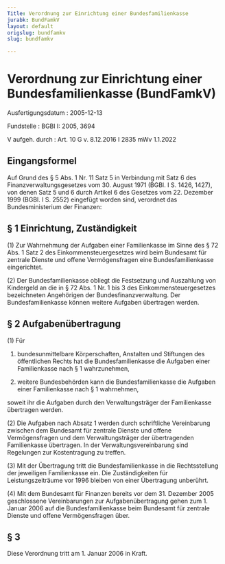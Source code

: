 ```yaml
---
Title: Verordnung zur Einrichtung einer Bundesfamilienkasse
jurabk: BundFamkV
layout: default
origslug: bundfamkv
slug: bundfamkv

---
```


# Verordnung zur Einrichtung einer Bundesfamilienkasse (BundFamkV)

Ausfertigungsdatum
:   2005-12-13

Fundstelle
:   BGBl I: 2005, 3694

V aufgeh. durch
:   Art. 10 G v. 8.12.2016 I 2835 mWv 1.1.2022



## Eingangsformel

Auf Grund des § 5 Abs. 1 Nr. 11 Satz 5 in Verbindung mit Satz 6 des
Finanzverwaltungsgesetzes vom 30. August 1971 (BGBl. I S. 1426, 1427),
von denen Satz 5 und 6 durch Artikel 6 des Gesetzes vom 22. Dezember
1999 (BGBl. I S. 2552) eingefügt worden sind, verordnet das
Bundesministerium der Finanzen:


## § 1 Einrichtung, Zuständigkeit

(1) Zur Wahrnehmung der Aufgaben einer Familienkasse im Sinne des § 72
Abs. 1 Satz 2 des Einkommensteuergesetzes wird beim Bundesamt für
zentrale Dienste und offene Vermögensfragen eine Bundesfamilienkasse
eingerichtet.

(2) Der Bundesfamilienkasse obliegt die Festsetzung und Auszahlung von
Kindergeld an die in § 72 Abs. 1 Nr. 1 bis 3 des
Einkommensteuergesetzes bezeichneten Angehörigen der
Bundesfinanzverwaltung. Der Bundesfamilienkasse können weitere
Aufgaben übertragen werden.


## § 2 Aufgabenübertragung

(1) Für

1.  bundesunmittelbare Körperschaften, Anstalten und Stiftungen des
    öffentlichen Rechts hat die Bundesfamilienkasse die Aufgaben einer
    Familienkasse nach § 1 wahrzunehmen,


2.  weitere Bundesbehörden kann die Bundesfamilienkasse die Aufgaben einer
    Familienkasse nach § 1 wahrnehmen,



soweit ihr die Aufgaben durch den Verwaltungsträger der Familienkasse
übertragen werden.

(2) Die Aufgaben nach Absatz 1 werden durch schriftliche Vereinbarung
zwischen dem Bundesamt für zentrale Dienste und offene Vermögensfragen
und dem Verwaltungsträger der übertragenden Familienkasse übertragen.
In der Verwaltungsvereinbarung sind Regelungen zur Kostentragung zu
treffen.

(3) Mit der Übertragung tritt die Bundesfamilienkasse in die
Rechtsstellung der jeweiligen Familienkasse ein. Die Zuständigkeiten
für Leistungszeiträume vor 1996 bleiben von einer Übertragung
unberührt.

(4) Mit dem Bundesamt für Finanzen bereits vor dem 31. Dezember 2005
geschlossene Vereinbarungen zur Aufgabenübertragung gehen zum 1.
Januar 2006 auf die Bundesfamilienkasse beim Bundesamt für zentrale
Dienste und offene Vermögensfragen über.


## § 3

Diese Verordnung tritt am 1. Januar 2006 in Kraft.

